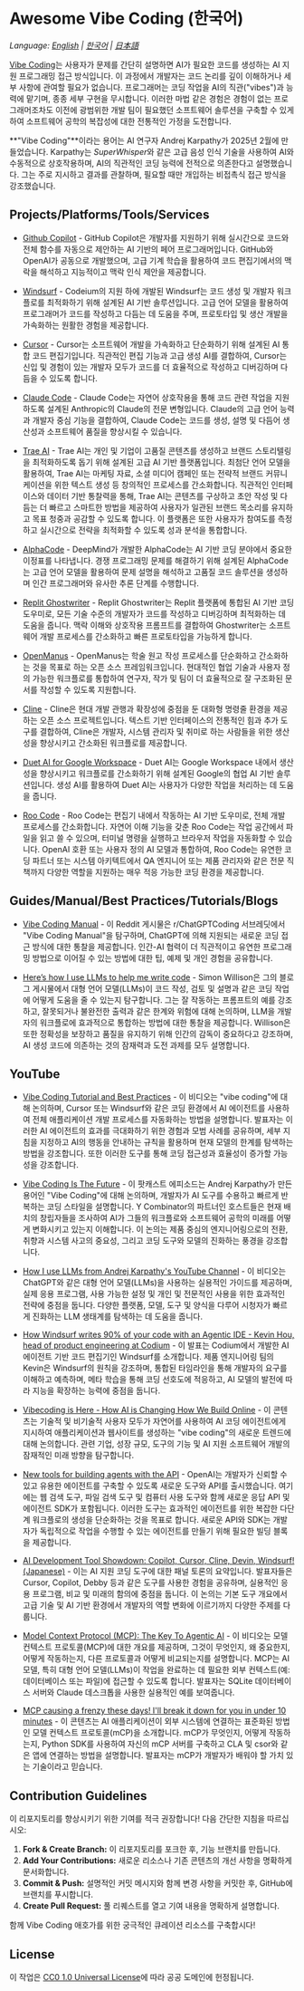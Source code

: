 # Awesome Vibe Coding (한국어)

*Language: [English](README.md) | [한국어](README.ko.md) | [日本語](README.ja.md)*

[Vibe Coding](https://en.wikipedia.org/wiki/Vibe_coding)는 사용자가 문제를 간단히 설명하면 AI가 필요한 코드를 생성하는 AI 지원 프로그래밍 접근 방식입니다. 이 과정에서 개발자는 코드 논리를 깊이 이해하거나 세부 사항에 관여할 필요가 없습니다. 프로그래머는 코딩 작업을 AI의 직관("vibes")과 능력에 맡기며, 종종 세부 구현을 무시합니다. 이러한 마법 같은 경험은 경험이 없는 프로그래머조차도 이전에 광범위한 개발 팀이 필요했던 소프트웨어 솔루션을 구축할 수 있게 하여 소프트웨어 공학의 복잡성에 대한 전통적인 가정을 도전합니다.

**"Vibe Coding"**이라는 용어는 AI 연구자 Andrej Karpathy가 2025년 2월에 만들었습니다. Karpathy는 *SuperWhisper*와 같은 고급 음성 인식 기술을 사용하여 AI와 수동적으로 상호작용하며, AI의 직관적인 코딩 능력에 전적으로 의존한다고 설명했습니다. 그는 주로 지시하고 결과를 관찰하며, 필요할 때만 개입하는 비접촉식 접근 방식을 강조했습니다.

## Projects/Platforms/Tools/Services

- [Github Copilot](https://github.com/features/copilot) - GitHub Copilot은 개발자를 지원하기 위해 실시간으로 코드와 전체 함수를 자동으로 제안하는 AI 기반의 페어 프로그래머입니다. GitHub와 OpenAI가 공동으로 개발했으며, 고급 기계 학습을 활용하여 코드 편집기에서의 맥락을 해석하고 지능적이고 맥락 인식 제안을 제공합니다.

- [Windsurf](https://codeium.com/windsurf) - Codeium의 지원 하에 개발된 Windsurf는 코드 생성 및 개발자 워크플로를 최적화하기 위해 설계된 AI 기반 솔루션입니다. 고급 언어 모델을 활용하여 프로그래머가 코드를 작성하고 다듬는 데 도움을 주며, 프로토타입 및 생산 개발을 가속화하는 원활한 경험을 제공합니다.

- [Cursor](https://www.cursor.com/) - Cursor는 소프트웨어 개발을 가속화하고 단순화하기 위해 설계된 AI 통합 코드 편집기입니다. 직관적인 편집 기능과 고급 생성 AI를 결합하여, Cursor는 신입 및 경험이 있는 개발자 모두가 코드를 더 효율적으로 작성하고 디버깅하며 다듬을 수 있도록 합니다.

- [Claude Code](https://docs.anthropic.com/en/docs/agents-and-tools/claude-code/overview) - Claude Code는 자연어 상호작용을 통해 코드 관련 작업을 지원하도록 설계된 Anthropic의 Claude의 전문 변형입니다. Claude의 고급 언어 능력과 개발자 중심 기능을 결합하여, Claude Code는 코드를 생성, 설명 및 다듬어 생산성과 소프트웨어 품질을 향상시킬 수 있습니다.

- [Trae AI](https://www.futuretools.io/tools/trae-ai) - Trae AI는 개인 및 기업이 고품질 콘텐츠를 생성하고 브랜드 스토리텔링을 최적화하도록 돕기 위해 설계된 고급 AI 기반 플랫폼입니다. 최첨단 언어 모델을 활용하여, Trae AI는 마케팅 자료, 소셜 미디어 캠페인 또는 전략적 브랜드 커뮤니케이션을 위한 텍스트 생성 등 창의적인 프로세스를 간소화합니다. 직관적인 인터페이스와 데이터 기반 통찰력을 통해, Trae AI는 콘텐츠를 구상하고 초안 작성 및 다듬는 더 빠르고 스마트한 방법을 제공하여 사용자가 일관된 브랜드 목소리를 유지하고 목표 청중과 공감할 수 있도록 합니다. 이 플랫폼은 또한 사용자가 참여도를 측정하고 실시간으로 전략을 최적화할 수 있도록 성과 분석을 통합합니다.

- [AlphaCode](https://alphacode.deepmind.com/) - DeepMind가 개발한 AlphaCode는 AI 기반 코딩 분야에서 중요한 이정표를 나타냅니다. 경쟁 프로그래밍 문제를 해결하기 위해 설계된 AlphaCode는 고급 언어 모델을 활용하여 문제 설명을 해석하고 고품질 코드 솔루션을 생성하며 인간 프로그래머와 유사한 추론 단계를 수행합니다.

- [Replit Ghostwriter](https://replit.com/learn/intro-to-ghostwriter) - Replit Ghostwriter는 Replit 플랫폼에 통합된 AI 기반 코딩 도우미로, 모든 기술 수준의 개발자가 코드를 작성하고 디버깅하며 최적화하는 데 도움을 줍니다. 맥락 이해와 상호작용 프롬프트를 결합하여 Ghostwriter는 소프트웨어 개발 프로세스를 간소화하고 빠른 프로토타입을 가능하게 합니다.

- [OpenManus](https://github.com/mannaandpoem/OpenManus) - OpenManus는 학술 원고 작성 프로세스를 단순화하고 간소화하는 것을 목표로 하는 오픈 소스 프레임워크입니다. 현대적인 협업 기술과 사용자 정의 가능한 워크플로를 통합하여 연구자, 작가 및 팀이 더 효율적으로 잘 구조화된 문서를 작성할 수 있도록 지원합니다.

- [Cline](https://github.com/cline/cline) - Cline은 현대 개발 관행과 확장성에 중점을 둔 대화형 명령줄 환경을 제공하는 오픈 소스 프로젝트입니다. 텍스트 기반 인터페이스의 전통적인 힘과 추가 도구를 결합하여, Cline은 개발자, 시스템 관리자 및 취미로 하는 사람들을 위한 생산성을 향상시키고 간소화된 워크플로를 제공합니다.

- [Duet AI for Google Workspace](https://workspace.google.com/blog/product-announcements/duet-ai?hl=en) - Duet AI는 Google Workspace 내에서 생산성을 향상시키고 워크플로를 간소화하기 위해 설계된 Google의 협업 AI 기반 솔루션입니다. 생성 AI를 활용하여 Duet AI는 사용자가 다양한 작업을 처리하는 데 도움을 줍니다.

- [Roo Code](https://github.com/RooVetGit/Roo-Code) - Roo Code는 편집기 내에서 작동하는 AI 기반 도우미로, 전체 개발 프로세스를 간소화합니다. 자연어 이해 기능을 갖춘 Roo Code는 작업 공간에서 파일을 읽고 쓸 수 있으며, 터미널 명령을 실행하고 브라우저 작업을 자동화할 수 있습니다. OpenAI 호환 또는 사용자 정의 AI 모델과 통합하여, Roo Code는 유연한 코딩 파트너 또는 시스템 아키텍트에서 QA 엔지니어 또는 제품 관리자와 같은 전문 직책까지 다양한 역할을 지원하는 매우 적응 가능한 코딩 환경을 제공합니다.

## Guides/Manual/Best Practices/Tutorials/Blogs

- [Vibe Coding Manual](https://www.reddit.com/r/ChatGPTCoding/comments/1j5l4xw/vibe_coding_manual/) - 이 Reddit 게시물은 r/ChatGPTCoding 서브레딧에서 "Vibe Coding Manual"을 탐구하며, ChatGPT에 의해 지원되는 새로운 코딩 접근 방식에 대한 통찰을 제공합니다. 인간-AI 협력이 더 직관적이고 유연한 프로그래밍 방법으로 이어질 수 있는 방법에 대한 팁, 예제 및 개인 경험을 공유합니다.

- [Here’s how I use LLMs to help me write code](https://simonwillison.net/2025/Mar/11/using-llms-for-code/) - Simon Willison은 그의 블로그 게시물에서 대형 언어 모델(LLMs)이 코드 작성, 검토 및 설명과 같은 코딩 작업에 어떻게 도움을 줄 수 있는지 탐구합니다. 그는 잘 작동하는 프롬프트의 예를 강조하고, 잘못되거나 불완전한 출력과 같은 한계와 위험에 대해 논의하며, LLM을 개발자의 워크플로에 효과적으로 통합하는 방법에 대한 통찰을 제공합니다. Willison은 또한 정확성을 보장하고 품질을 유지하기 위해 인간의 감독이 중요하다고 강조하며, AI 생성 코드에 의존하는 것의 잠재력과 도전 과제를 모두 설명합니다.

## YouTube
- [Vibe Coding Tutorial and Best Practices](https://www.youtube.com/watch?v=YWwS911iLhg&t=907s) - 이 비디오는 "vibe coding"에 대해 논의하며, Cursor 또는 Windsurf와 같은 코딩 환경에서 AI 에이전트를 사용하여 전체 애플리케이션 개발 프로세스를 자동화하는 방법을 설명합니다. 발표자는 이러한 AI 에이전트의 효과를 극대화하기 위한 경험과 모범 사례를 공유하며, 세부 지침을 지정하고 AI의 행동을 안내하는 규칙을 활용하며 현재 모델의 한계를 탐색하는 방법을 강조합니다. 또한 이러한 도구를 통해 코딩 접근성과 효율성이 증가할 가능성을 강조합니다.

- [Vibe Coding Is The Future](https://www.youtube.com/watch?v=IACHfKmZMr8&t=1606s) - 이 팟캐스트 에피소드는 Andrej Karpathy가 만든 용어인 "Vibe Coding"에 대해 논의하며, 개발자가 AI 도구를 수용하고 빠르게 반복하는 코딩 스타일을 설명합니다. Y Combinator의 파트너인 호스트들은 현재 배치의 창립자들을 조사하여 AI가 그들의 워크플로와 소프트웨어 공학의 미래를 어떻게 변화시키고 있는지 이해합니다. 이 논의는 제품 중심의 엔지니어링으로의 전환, 취향과 시스템 사고의 중요성, 그리고 코딩 도구와 모델의 진화하는 풍경을 강조합니다.

- [How I use LLMs from Andrej Karpathy's YouTube Channel](https://www.youtube.com/watch?v=EWvNQjAaOHw) - 이 비디오는 ChatGPT와 같은 대형 언어 모델(LLMs)을 사용하는 실용적인 가이드를 제공하며, 실제 응용 프로그램, 사용 가능한 설정 및 개인 및 전문적인 사용을 위한 효과적인 전략에 중점을 둡니다. 다양한 플랫폼, 모델, 도구 및 양식을 다루어 시청자가 빠르게 진화하는 LLM 생태계를 탐색하는 데 도움을 줍니다.

- [How Windsurf writes 90% of your code with an Agentic IDE - Kevin Hou, head of product engineering at Codium](https://www.youtube.com/watch?v=bVNNvWq6dKo) - 이 발표는 Codium에서 개발한 AI 에이전트 기반 코드 편집기인 Windsurf를 소개합니다. 제품 엔지니어링 팀의 Kevin은 Windsurf의 원칙을 강조하며, 통합된 타임라인을 통해 개발자의 요구를 이해하고 예측하며, 메타 학습을 통해 코딩 선호도에 적응하고, AI 모델의 발전에 따라 지능을 확장하는 능력에 중점을 둡니다.

- [Vibecoding is Here - How AI is Changing How We Build Online](https://www.youtube.com/watch?v=xxA-M3HrKrc) - 이 콘텐츠는 기술적 및 비기술적 사용자 모두가 자연어를 사용하여 AI 코딩 에이전트에게 지시하여 애플리케이션과 웹사이트를 생성하는 "vibe coding"의 새로운 트렌드에 대해 논의합니다. 관련 기업, 성장 규모, 도구의 기능 및 AI 지원 소프트웨어 개발의 잠재적인 미래 방향을 탐구합니다.

- [New tools for building agents with the API](https://www.youtube.com/watch?v=hciNKcLwSes) - OpenAI는 개발자가 신뢰할 수 있고 유용한 에이전트를 구축할 수 있도록 새로운 도구와 API를 출시했습니다. 여기에는 웹 검색 도구, 파일 검색 도구 및 컴퓨터 사용 도구와 함께 새로운 응답 API 및 에이전트 SDK가 포함됩니다. 이러한 도구는 효과적인 에이전트를 위한 복잡한 다단계 워크플로의 생성을 단순화하는 것을 목표로 합니다. 새로운 API와 SDK는 개발자가 독립적으로 작업을 수행할 수 있는 에이전트를 만들기 위해 필요한 빌딩 블록을 제공합니다.

- [AI Development Tool Showdown: Copilot, Cursor, Cline, Devin, Windsurf!(Japanese)](https://www.youtube.com/watch?v=EQHXIVItNxs) - 이는 AI 지원 코딩 도구에 대한 패널 토론의 요약입니다. 발표자들은 Cursor, Copilot, Debby 등과 같은 도구를 사용한 경험을 공유하며, 실용적인 응용 프로그램, 비교 및 미래의 함의에 중점을 둡니다. 이 논의는 기본 도구 개요에서 고급 기술 및 AI 기반 환경에서 개발자의 역할 변화에 이르기까지 다양한 주제를 다룹니다.

- [Model Context Protocol (MCP): The Key To Agentic AI](https://www.youtube.com/watch?v=VChRPFUzJGA) - 이 비디오는 모델 컨텍스트 프로토콜(MCP)에 대한 개요를 제공하며, 그것이 무엇인지, 왜 중요한지, 어떻게 작동하는지, 다른 프로토콜과 어떻게 비교되는지를 설명합니다. MCP는 AI 모델, 특히 대형 언어 모델(LLMs)이 작업을 완료하는 데 필요한 외부 컨텍스트(예: 데이터베이스 또는 파일)에 접근할 수 있도록 합니다. 발표자는 SQLite 데이터베이스 서버와 Claude 데스크톱을 사용한 실용적인 예를 보여줍니다.

- [MCP causing a frenzy these days! I'll break it down for you in under 10 minutes](https://www.youtube.com/watch?v=EswVjHZMn74) - 이 콘텐츠는 AI 애플리케이션이 외부 시스템에 연결하는 표준화된 방법인 모델 컨텍스트 프로토콜(mCP)을 소개합니다. mCP가 무엇인지, 어떻게 작동하는지, Python SDK를 사용하여 자신의 mCP 서버를 구축하고 CLA 및 csor와 같은 앱에 연결하는 방법을 설명합니다. 발표자는 mCP가 개발자가 배워야 할 가치 있는 기술이라고 믿습니다.

## Contribution Guidelines

이 리포지토리를 향상시키기 위한 기여를 적극 권장합니다! 다음 간단한 지침을 따르십시오:

1. **Fork & Create Branch:** 이 리포지토리를 포크한 후, 기능 브랜치를 만듭니다.
2. **Add Your Contributions:** 새로운 리소스나 기존 콘텐츠의 개선 사항을 명확하게 문서화합니다.
3. **Commit & Push:** 설명적인 커밋 메시지와 함께 변경 사항을 커밋한 후, GitHub에 브랜치를 푸시합니다.
4. **Create Pull Request:** 풀 리퀘스트를 열고 기여 내용을 명확하게 설명합니다.

함께 Vibe Coding 애호가를 위한 궁극적인 큐레이션 리소스를 구축합시다!

## License

이 작업은 [CC0 1.0 Universal License](https://creativecommons.org/publicdomain/zero/1.0/)에 따라 공공 도메인에 헌정됩니다.